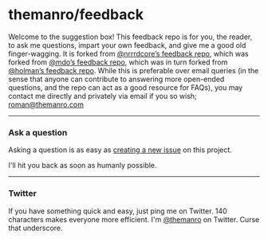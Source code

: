 # themanro/feedback

Welcome to the suggestion box! This feedback repo is for you, the reader, to ask me questions, impart your own feedback, and give me a good old finger-wagging.
It is forked from [@nrrrdcore’s feedback repo](https://github.com/nrrrdcore/feedback), which was forked from
[@mdo’s feedback repo](https://github.com/mdo/feedback), which was in turn forked from [@holman’s feedback repo](https://github.com/holman/feedback). While this is preferable over email queries (in the sense that anyone can contribute to answering more open-ended questions, and the repo can act as a good resource for FAQs), you may contact me directly and privately via email if you so wish; roman@themanro.com

---

### Ask a question

Asking a question is as easy as
[creating a new issue](https://github.com/themanro/feedback/issues/new) on this
project.

I'll hit you back as soon as humanly possible.

---

### Twitter

If you have something quick and easy, just ping me on Twitter. 140 characters
makes everyone more efficient. I'm [@themanro](https://twitter.com/themanro) on
Twitter. Curse that underscore.
